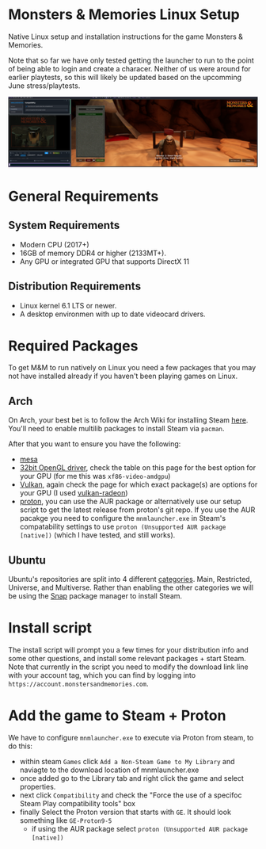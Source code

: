 # Monsters & Memories Linux Setup

Native Linux setup and installation instructions for the game Monsters & Memories.

Note that so far we have only tested getting the launcher to run to the point of being able to login and create a characer. Neither of us were around for earlier playtests, so this will likely be updated based on the upcomming June stress/playtests.

![Launcher running on Arch](launcher-arch.png "Launcher running on Arch")

# General Requirements

## System Requirements 
- Modern CPU (2017+)
- 16GB of memory DDR4 or higher (2133MT+).
- Any GPU or integrated GPU that supports DirectX 11

## Distribution Requirements
- Linux kernel 6.1 LTS or newer.
- A desktop environmen with up to date videocard drivers.

# Required Packages

To get M&M to run natively on Linux you need a few packages that you may not have installed already if you haven't been playing games on Linux.

## Arch

On Arch, your best bet is to follow the Arch Wiki for installing Steam [here](https://wiki.archlinux.org/title/steam). You'll need to enable multilib packages to install Steam via `pacman`.

After that you want to ensure you have the following:
- [mesa](https://archlinux.org/packages/extra/x86_64/mesa/)
- [32bit OpenGL driver](https://wiki.archlinux.org/title/Xorg#Driver_installation), check the table on this page for the best option for your GPU (for me this was `xf86-video-amdgpu`)
- [Vulkan](https://wiki.archlinux.org/title/Vulkan#Installation), again check the page for which exact package(s) are options for your GPU (I used [vulkan-radeon](https://archlinux.org/packages/?name=vulkan-radeon))
- [proton](https://aur.archlinux.org/packages/proton), you can use the AUR package or alternatively use our setup script to get the latest release from proton's git repo. If you use the AUR pacakge you need to configure the `mnmlauncher.exe` in Steam's compatability settings to use `proton (Unsupported AUR package [native])` (which I have tested, and still works).

## Ubuntu

Ubuntu's repositories are split into 4 different [categories](https://help.ubuntu.com/community/Repositories). Main, Restricted, Universe, and Multiverse. Rather than enabling the other categories we will be using the [Snap](https://snapcraft.io/) package manager to install Steam.

# Install script

The install script will prompt you a few times for your distribution info and some other questions, and install some relevant packages + start Steam. Note that currently in the script you need to modify the download link line with your account tag, which you can find by logging into `https://account.monstersandmemories.com`.

# Add the game to Steam + Proton

We have to configure `mnmlauncher.exe` to execute via Proton from steam, to do this:
- within steam `Games` click `Add a Non-Steam Game to My Library` and naviagte to the download location of mnmlauncher.exe
- once added go to the Library tab and right click the game and select properties. 
- next click `Compatibility` and check the "Force the use of a specifoc Steam Play compatibility tools" box
- finally Select the Proton version that starts with `GE`. It should look something like `GE-Proton9-5`
  - if using the AUR package select `proton (Unsupported AUR package [native])`
